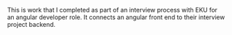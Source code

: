 This is work that I completed as part of an interview process with EKU for an angular developer role.
It connects an angular front end to their interview project backend.

